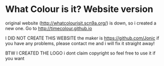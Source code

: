 # What Colour is it? Website version

original website (http://whatcolourisit.scn9a.org/) is down, so i created a new one.
Go to http://timecolour.github.io

I DID NOT CREATE THIS WEBSITE
the maker is https://github.com/Jonic
if you have any problems, please contact me and i will fix it straight away!

BTW I CREATED  THE LOGO
i dont claim copyright so feel free to use it if you want
